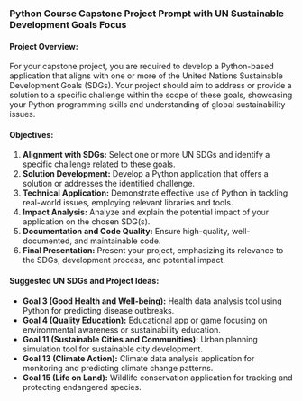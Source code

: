 ### **Python Course Capstone Project Prompt with UN Sustainable Development Goals Focus**

#### **Project Overview:**
For your capstone project, you are required to develop a Python-based application that aligns with one or more of the United Nations Sustainable Development Goals (SDGs). Your project should aim to address or provide a solution to a specific challenge within the scope of these goals, showcasing your Python programming skills and understanding of global sustainability issues.

#### **Objectives:**
1. **Alignment with SDGs:** Select one or more UN SDGs and identify a specific challenge related to these goals.
2. **Solution Development:** Develop a Python application that offers a solution or addresses the identified challenge.
3. **Technical Application:** Demonstrate effective use of Python in tackling real-world issues, employing relevant libraries and tools.
4. **Impact Analysis:** Analyze and explain the potential impact of your application on the chosen SDG(s).
5. **Documentation and Code Quality:** Ensure high-quality, well-documented, and maintainable code.
6. **Final Presentation:** Present your project, emphasizing its relevance to the SDGs, development process, and potential impact.

#### **Suggested UN SDGs and Project Ideas:**
- **Goal 3 (Good Health and Well-being):** Health data analysis tool using Python for predicting disease outbreaks.
- **Goal 4 (Quality Education):** Educational app or game focusing on environmental awareness or sustainability education.
- **Goal 11 (Sustainable Cities and Communities):** Urban planning simulation tool for sustainable city development.
- **Goal 13 (Climate Action):** Climate data analysis application for monitoring and predicting climate change patterns.
- **Goal 15 (Life on Land):** Wildlife conservation application for tracking and protecting endangered species.